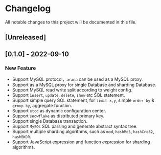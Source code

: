 # Changelog
All notable changes to this project will be documented in this file.

## [Unreleased]

## [0.1.0] - 2022-09-10
### New Feature
- Support MySQL protocol，`arana` can be used as a MySQL proxy.
- Support as a MySQL proxy for single Database and sharding Database.
- Support MySQL read write split according to weight config.
- Support `insert`, `update`, `delete`, `show` etc SQL statement.
- Support simple query SQL statement, for `limit x,y`, simple `order by` & `group by`, aggregate function.
- Support `etcd` as dynamic configuration center.
- Support `snowflake` as distributed primary key.
- Support single Database transaction.
- Support `MySQL` SQL parsing and generate abstract syntax tree.
- Support multiple sharding algorithms, such as `mod`, `hashMd5`, `hashCrc32`, `hashBKDR`.
- Support JavaScript expression and function expression for sharding algorithms.
